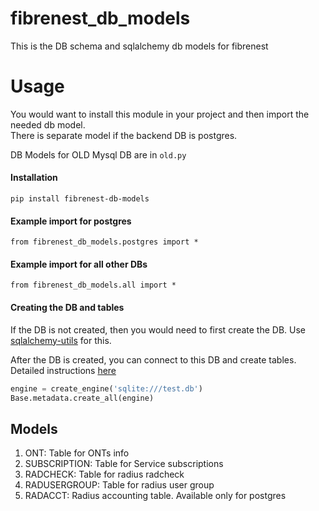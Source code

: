 # fibrenest_db_models
This is the DB schema and sqlalchemy db models for fibrenest

# Usage
You would want to install this module in your project and then import the 
needed db model.  
There is separate model if the backend DB is postgres. 

DB Models for OLD Mysql DB are in `old.py`

#### Installation
`pip install fibrenest-db-models`

#### Example import for postgres
`from fibrenest_db_models.postgres import *`

#### Example import for all other DBs
`from fibrenest_db_models.all import *`

#### Creating the DB and tables
If the DB is not created, then you would need to first create the DB. Use [sqlalchemy-utils](https://sqlalchemy-utils.readthedocs.io/en/latest/database_helpers.html) for this.  

After the DB is created, you can connect to this DB and create tables. Detailed instructions [here](https://docs.sqlalchemy.org/en/13/orm/tutorial.html#connecting)
```python
engine = create_engine('sqlite:///test.db')
Base.metadata.create_all(engine)
```

## Models
1) ONT: Table for ONTs info
2) SUBSCRIPTION: Table for Service subscriptions
3) RADCHECK: Table for radius radcheck
4) RADUSERGROUP: Table for radius user group
5) RADACCT: Radius accounting table. Available only for postgres

